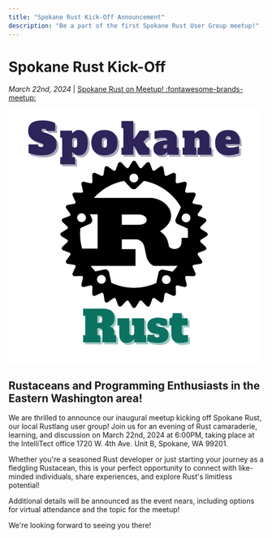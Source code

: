 ```yaml
---
title: "Spokane Rust Kick-Off Announcement"
description: "Be a part of the first Spokane Rust User Group meetup!" 
---
```


<!-- index start -->

# Spokane Rust Kick-Off

_March 22nd, 2024_ | [Spokane Rust on Meetup! :fontawesome-brands-meetup:](https://www.meetup.com/spokane-rust/)

![](../img/spokane_rust_launch.png)

## Rustaceans and Programming Enthusiasts in the Eastern Washington area!

We are thrilled to announce our inaugural meetup kicking off Spokane Rust, our local Rustlang user group! Join us for an evening of Rust camaraderie, learning, and discussion on March 22nd, 2024 at 6:00PM, taking place at the IntelliTect office 1720 W. 4th Ave. Unit B, Spokane, WA 99201.

Whether you're a seasoned Rust developer or just starting your journey as a fledgling Rustacean, this is your perfect opportunity to connect with like-minded individuals, share experiences, and explore Rust's limitless potential!

Additional details will be announced as the event nears, including options for virtual attendance and the topic for the meetup!

We're looking forward to seeing you there!

<!-- index end -->